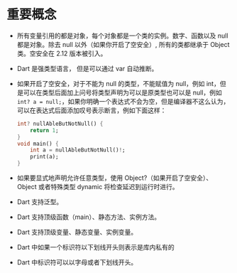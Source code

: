 # 重要概念

- 所有变量引用的都是对象，每个对象都是一个类的实例。数字、函数以及 null 都是对象。除去 null 以外（如果你开启了空安全）, 所有的类都继承于 Object 类。空安全在 2.12 版本被引入。
- Dart 是强类型语言， 但是可以通过 var 自动推断。
- 如果开启了空安全，对于不能为 null 的类型，不能赋值为 null，例如 int，但是可以在类型后面加上问号将类型声明为可以是原类型也可以是 null，例如 `int? a = null;`，如果你明确一个表达式不会为空，但是编译器不这么认为，可以在表达式后面添加叹号表示断言，例如下面这样：

  ```dart
  int? nullAbleButNotNull() {
      return 1;
  }
  void main() {
      int a = nullAbleButNotNull()!;
      print(a);
  }
  ```

- 如果要显式地声明允许任意类型，使用 Object?（如果开启了空安全）、 Object 或者特殊类型 dynamic 将检查延迟到运行时进行。

- Dart 支持泛型。
- Dart 支持顶级函数（main）、静态方法、实例方法。
- Dart 支持顶级变量、静态变量、实例变量。
- Dart 中如果一个标识符以下划线开头则表示是库内私有的
- Dart 中标识符可以以字母或者下划线开头。
